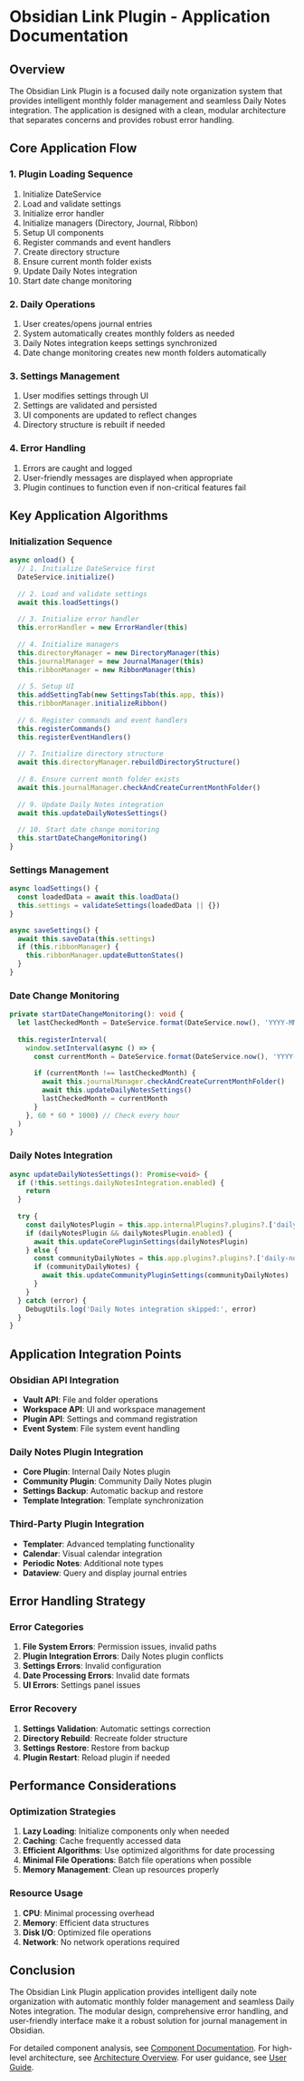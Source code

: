 # Obsidian Link Plugin - Application Documentation

## Overview

The Obsidian Link Plugin is a focused daily note organization system that provides intelligent monthly folder management and seamless Daily Notes integration. The application is designed with a clean, modular architecture that separates concerns and provides robust error handling.

## Core Application Flow

### 1. Plugin Loading Sequence
1. Initialize DateService
2. Load and validate settings
3. Initialize error handler
4. Initialize managers (Directory, Journal, Ribbon)
5. Setup UI components
6. Register commands and event handlers
7. Create directory structure
8. Ensure current month folder exists
9. Update Daily Notes integration
10. Start date change monitoring

### 2. Daily Operations
1. User creates/opens journal entries
2. System automatically creates monthly folders as needed
3. Daily Notes integration keeps settings synchronized
4. Date change monitoring creates new month folders automatically

### 3. Settings Management
1. User modifies settings through UI
2. Settings are validated and persisted
3. UI components are updated to reflect changes
4. Directory structure is rebuilt if needed

### 4. Error Handling
1. Errors are caught and logged
2. User-friendly messages are displayed when appropriate
3. Plugin continues to function even if non-critical features fail

## Key Application Algorithms

### Initialization Sequence
```typescript
async onload() {
  // 1. Initialize DateService first
  DateService.initialize()
  
  // 2. Load and validate settings
  await this.loadSettings()
  
  // 3. Initialize error handler
  this.errorHandler = new ErrorHandler(this)
  
  // 4. Initialize managers
  this.directoryManager = new DirectoryManager(this)
  this.journalManager = new JournalManager(this)
  this.ribbonManager = new RibbonManager(this)
  
  // 5. Setup UI
  this.addSettingTab(new SettingsTab(this.app, this))
  this.ribbonManager.initializeRibbon()
  
  // 6. Register commands and event handlers
  this.registerCommands()
  this.registerEventHandlers()
  
  // 7. Initialize directory structure
  await this.directoryManager.rebuildDirectoryStructure()
  
  // 8. Ensure current month folder exists
  await this.journalManager.checkAndCreateCurrentMonthFolder()
  
  // 9. Update Daily Notes integration
  await this.updateDailyNotesSettings()
  
  // 10. Start date change monitoring
  this.startDateChangeMonitoring()
}
```

### Settings Management
```typescript
async loadSettings() {
  const loadedData = await this.loadData()
  this.settings = validateSettings(loadedData || {})
}

async saveSettings() {
  await this.saveData(this.settings)
  if (this.ribbonManager) {
    this.ribbonManager.updateButtonStates()
  }
}
```

### Date Change Monitoring
```typescript
private startDateChangeMonitoring(): void {
  let lastCheckedMonth = DateService.format(DateService.now(), 'YYYY-MM')
  
  this.registerInterval(
    window.setInterval(async () => {
      const currentMonth = DateService.format(DateService.now(), 'YYYY-MM')
      
      if (currentMonth !== lastCheckedMonth) {
        await this.journalManager.checkAndCreateCurrentMonthFolder()
        await this.updateDailyNotesSettings()
        lastCheckedMonth = currentMonth
      }
    }, 60 * 60 * 1000) // Check every hour
  )
}
```

### Daily Notes Integration
```typescript
async updateDailyNotesSettings(): Promise<void> {
  if (!this.settings.dailyNotesIntegration.enabled) {
    return
  }
  
  try {
    const dailyNotesPlugin = this.app.internalPlugins?.plugins?.['daily-notes']
    if (dailyNotesPlugin && dailyNotesPlugin.enabled) {
      await this.updateCorePluginSettings(dailyNotesPlugin)
    } else {
      const communityDailyNotes = this.app.plugins?.plugins?.['daily-notes']
      if (communityDailyNotes) {
        await this.updateCommunityPluginSettings(communityDailyNotes)
      }
    }
  } catch (error) {
    DebugUtils.log('Daily Notes integration skipped:', error)
  }
}
```

## Application Integration Points

### Obsidian API Integration
- **Vault API**: File and folder operations
- **Workspace API**: UI and workspace management
- **Plugin API**: Settings and command registration
- **Event System**: File system event handling

### Daily Notes Plugin Integration
- **Core Plugin**: Internal Daily Notes plugin
- **Community Plugin**: Community Daily Notes plugin
- **Settings Backup**: Automatic backup and restore
- **Template Integration**: Template synchronization

### Third-Party Plugin Integration
- **Templater**: Advanced templating functionality
- **Calendar**: Visual calendar integration
- **Periodic Notes**: Additional note types
- **Dataview**: Query and display journal entries

## Error Handling Strategy

### Error Categories
1. **File System Errors**: Permission issues, invalid paths
2. **Plugin Integration Errors**: Daily Notes plugin conflicts
3. **Settings Errors**: Invalid configuration
4. **Date Processing Errors**: Invalid date formats
5. **UI Errors**: Settings panel issues

### Error Recovery
1. **Settings Validation**: Automatic settings correction
2. **Directory Rebuild**: Recreate folder structure
3. **Settings Restore**: Restore from backup
4. **Plugin Restart**: Reload plugin if needed

## Performance Considerations

### Optimization Strategies
1. **Lazy Loading**: Initialize components only when needed
2. **Caching**: Cache frequently accessed data
3. **Efficient Algorithms**: Use optimized algorithms for date processing
4. **Minimal File Operations**: Batch file operations when possible
5. **Memory Management**: Clean up resources properly

### Resource Usage
1. **CPU**: Minimal processing overhead
2. **Memory**: Efficient data structures
3. **Disk I/O**: Optimized file operations
4. **Network**: No network operations required

## Conclusion

The Obsidian Link Plugin application provides intelligent daily note organization with automatic monthly folder management and seamless Daily Notes integration. The modular design, comprehensive error handling, and user-friendly interface make it a robust solution for journal management in Obsidian.

For detailed component analysis, see [Component Documentation](COMPONENT_DOCUMENTATION.md).
For high-level architecture, see [Architecture Overview](ARCHITECTURE.md).
For user guidance, see [User Guide](USER_GUIDE.md). 